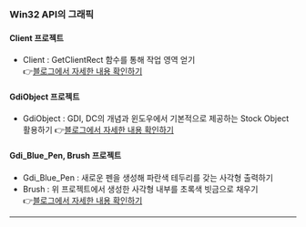 ### Win32 API의 그래픽
   #### Client 프로젝트
   * Client : GetClientRect 함수를 통해 작업 영역 얻기    
   👉[블로그에서 자세한 내용 확인하기](https://chanos.tistory.com/entry/Windows-API-Win32-API%EB%A5%BC-%ED%99%9C%EC%9A%A9%ED%95%B4-%EC%9E%91%EC%97%85-%EC%98%81%EC%97%AD-%EC%96%BB%EA%B8%B0)  
   
   #### GdiObject 프로젝트
   * GdiObject : GDI, DC의 개념과 윈도우에서 기본적으로 제공하는 Stock Object 활용하기
   👉[블로그에서 자세한 내용 확인하기](https://chanos.tistory.com/entry/Windows-API-Win32-API%EC%9D%98-%EA%B7%B8%EB%9E%98%ED%94%BD-GDI%EC%99%80-%EC%8A%A4%ED%86%A1-%EC%98%A4%EB%B8%8C%EC%A0%9D%ED%8A%B8Stock-Object)  

   #### Gdi_Blue_Pen, Brush 프로젝트
   * Gdi_Blue_Pen : 새로운 펜을 생성해 파란색 테두리를 갖는 사각형 출력하기  
   * Brush : 위 프로젝트에서 생성한 사각형 내부를 초록색 빗금으로 채우기  
   👉[블로그에서 자세한 내용 확인하기](https://chanos.tistory.com/entry/Windows-API-Win32-API%EC%9D%98-%ED%8E%9C%EA%B3%BC-%EB%B8%8C%EB%9F%AC%EC%89%AC-Old%EC%9D%98-%EC%9D%98%EB%AF%B8)  
<hr/>
